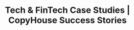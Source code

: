 ---
layout: case-studies

title: "Tech & FinTech Case Studies | CopyHouse Success Stories"
description: "Discover how CopyHouse has driven growth for leading technology and FinTech brands. Explore our case studies to see the real-world impact of our expert content marketing strategies."
image: /assets/uploads/hero-case-studies.webp

headline: "Results That Speak for <strong>Themselves</strong>."
headline_para: "We partner with ambitious brands to deliver content that doesn't just engage—it converts. Dive into our case studies to see how we've helped leading technology and FinTech companies achieve their goals through strategic, data-driven content marketing."
---